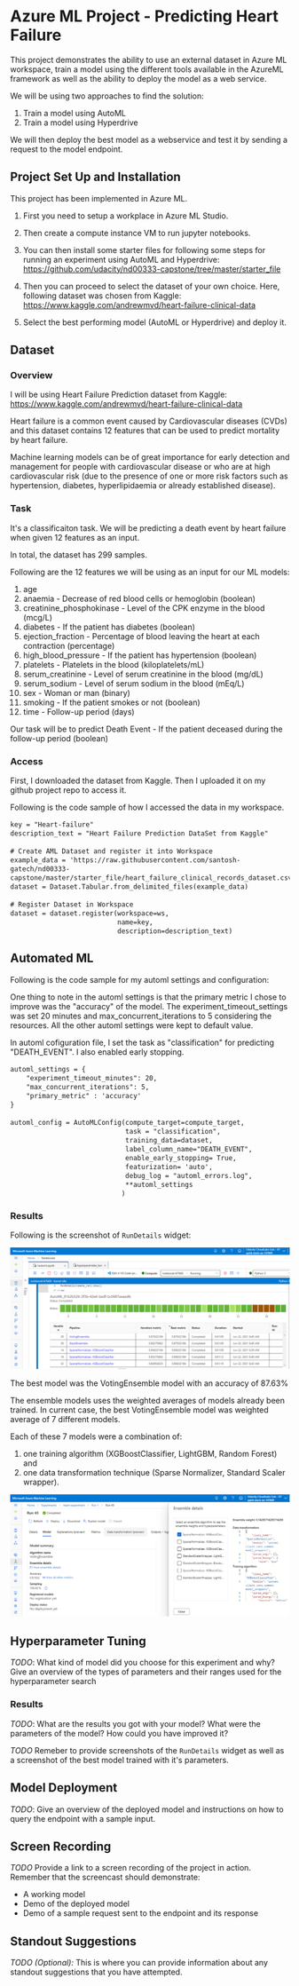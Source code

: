 # Azure ML Project - Predicting Heart Failure 

This project demonstrates the ability to use an external dataset in Azure ML workspace, train a model using the different tools available in the AzureML framework as well as the ability to deploy the model as a web service.

We will be using two approaches to find the solution:

1) Train a model using AutoML
2) Train a model using Hyperdrive

We will then deploy the best model as a webservice and test it by sending a request to the model endpoint.

## Project Set Up and Installation

This project has been implemented in Azure ML.

1) First you need to setup a workplace in Azure ML Studio.

2) Then create a compute instance VM to run jupyter notebooks.

3) You can then install some starter files for following some steps for running an experiment using AutoML and Hyperdrive:
https://github.com/udacity/nd00333-capstone/tree/master/starter_file

4) Then you can proceed to select the dataset of your own choice. Here, following dataset was chosen from Kaggle:
https://www.kaggle.com/andrewmvd/heart-failure-clinical-data

5) Select the best performing model (AutoML or Hyperdrive) and deploy it.

## Dataset

### Overview

I will be using Heart Failure Prediction dataset from Kaggle:
https://www.kaggle.com/andrewmvd/heart-failure-clinical-data

Heart failure is a common event caused by Cardiovascular diseases (CVDs) and this dataset contains 12 features that can be used to predict mortality by heart failure. 

Machine learning models can be of great importance for early detection and management for people with cardiovascular disease or who are at high cardiovascular risk (due to the presence of one or more risk factors such as hypertension, diabetes, hyperlipidaemia or already established disease).

### Task

It's a classificaiton task. We will be predicting a death event by heart failure when given 12 features as an input.

In total, the dataset has 299 samples.

Following are the 12 features we will be using as an input for our ML models:

1) age
2) anaemia - Decrease of red blood cells or hemoglobin (boolean)
3) creatinine_phosphokinase - Level of the CPK enzyme in the blood (mcg/L)
4) diabetes - If the patient has diabetes (boolean)
5) ejection_fraction - Percentage of blood leaving the heart at each contraction (percentage)
6) high_blood_pressure - If the patient has hypertension (boolean)
7) platelets - Platelets in the blood (kiloplatelets/mL)
8) serum_creatinine - Level of serum creatinine in the blood (mg/dL)
9) serum_sodium - Level of serum sodium in the blood (mEq/L)
10) sex - Woman or man (binary)
11) smoking - If the patient smokes or not (boolean)
12) time - Follow-up period (days)

Our task will be to predict Death Event - If the patient deceased during the follow-up period (boolean)

### Access

First, I downloaded the dataset from Kaggle. Then I uploaded it on my github project repo to access it.

Following is the code sample of how I accessed the data in my workspace.

```
key = "Heart-failure"
description_text = "Heart Failure Prediction DataSet from Kaggle"

# Create AML Dataset and register it into Workspace
example_data = 'https://raw.githubusercontent.com/santosh-gatech/nd00333-capstone/master/starter_file/heart_failure_clinical_records_dataset.csv'
dataset = Dataset.Tabular.from_delimited_files(example_data)        

# Register Dataset in Workspace
dataset = dataset.register(workspace=ws,
                           name=key,
                           description=description_text)
```

## Automated ML

Following is the code sample for my automl settings and configuration:

One thing to note in the automl settings is that the primary metric I chose to improve was the "accuracy" of the model. The experiment_timeout_settings was set 20 minutes and max_concurrent_iterations to 5 considering the resources. All the other automl settings were kept to default value.

In automl cofiguration file, I set the task as "classification" for predicting "DEATH_EVENT". I also enabled early stopping.

```
automl_settings = {
    "experiment_timeout_minutes": 20,
    "max_concurrent_iterations": 5,
    "primary_metric" : 'accuracy'
}

automl_config = AutoMLConfig(compute_target=compute_target,
                             task = "classification",
                             training_data=dataset,
                             label_column_name="DEATH_EVENT",
                             enable_early_stopping= True,
                             featurization= 'auto',
                             debug_log = "automl_errors.log",
                             **automl_settings
                            )
```

### Results

Following is the screenshot of `RunDetails` widget:

![plot](./starter_file/Step1_AutoML_Capture1_run_details.PNG)

The best model was the VotingEnsemble model with an accuracy of 87.63%

The ensemble models uses the weighted averages of models already been trained. In current case, the best VotingEnsemble model was weighted average of 7 different models.

Each of these 7 models were a combination of:

1) one training algorithm (XGBoostClassifier, LightGBM, Random Forest) and
2) one data transformation technique (Sparse Normalizer, Standard Scaler wrapper).

![plot](./starter_file/Step1_AutoML_Capture2_best_model.PNG)


## Hyperparameter Tuning
*TODO*: What kind of model did you choose for this experiment and why? Give an overview of the types of parameters and their ranges used for the hyperparameter search


### Results
*TODO*: What are the results you got with your model? What were the parameters of the model? How could you have improved it?

*TODO* Remeber to provide screenshots of the `RunDetails` widget as well as a screenshot of the best model trained with it's parameters.

## Model Deployment
*TODO*: Give an overview of the deployed model and instructions on how to query the endpoint with a sample input.

## Screen Recording
*TODO* Provide a link to a screen recording of the project in action. Remember that the screencast should demonstrate:
- A working model
- Demo of the deployed  model
- Demo of a sample request sent to the endpoint and its response

## Standout Suggestions
*TODO (Optional):* This is where you can provide information about any standout suggestions that you have attempted.
